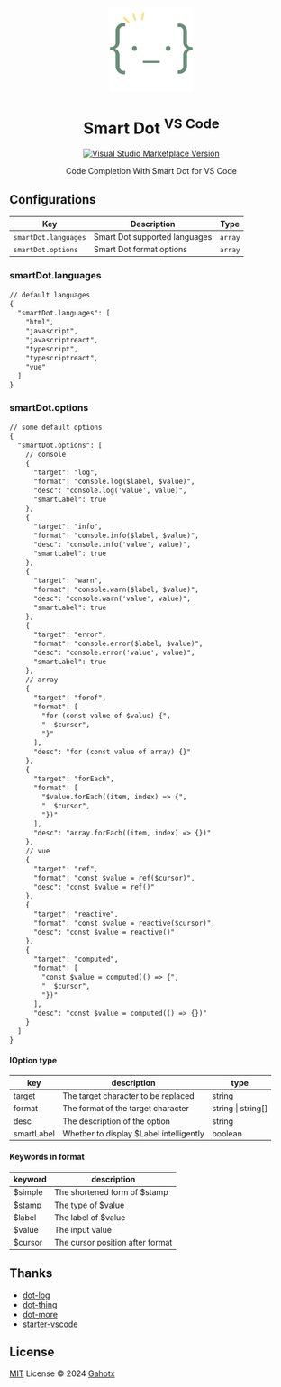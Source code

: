 <p align="center">
<img src="https://raw.githubusercontent.com/Gahotx/vscode-smart-dot/master/res/icon.png" height="150">
</p>

<h1 align="center">Smart Dot <sup>VS Code</sup></h1>

<p align="center">
<a href="https://marketplace.visualstudio.com/items?itemName=Gahotx.smart-dot" target="__blank"><img src="https://img.shields.io/visual-studio-marketplace/v/Gahotx.smart-dot.svg?color=eee&amp;label=VS%20Code%20Marketplace&logo=visual-studio-code" alt="Visual Studio Marketplace Version" /></a>
</p>

<p align="center">
Code Completion With Smart Dot for VS Code<br>
</p>

## Configurations

| Key                  | Description                   | Type    |
| -------------------- | ----------------------------- | ------- |
| `smartDot.languages` | Smart Dot supported languages | `array` |
| `smartDot.options`   | Smart Dot format options      | `array` |

### smartDot.languages

```jsonc
// default languages
{
  "smartDot.languages": [
    "html",
    "javascript",
    "javascriptreact",
    "typescript",
    "typescriptreact",
    "vue"
  ]
}
```

### smartDot.options

```jsonc
// some default options
{
  "smartDot.options": [
    // console
    {
      "target": "log",
      "format": "console.log($label, $value)",
      "desc": "console.log('value', value)",
      "smartLabel": true
    },
    {
      "target": "info",
      "format": "console.info($label, $value)",
      "desc": "console.info('value', value)",
      "smartLabel": true
    },
    {
      "target": "warn",
      "format": "console.warn($label, $value)",
      "desc": "console.warn('value', value)",
      "smartLabel": true
    },
    {
      "target": "error",
      "format": "console.error($label, $value)",
      "desc": "console.error('value', value)",
      "smartLabel": true
    },
    // array
    {
      "target": "forof",
      "format": [
        "for (const value of $value) {",
        "  $cursor",
        "}"
      ],
      "desc": "for (const value of array) {}"
    },
    {
      "target": "forEach",
      "format": [
        "$value.forEach((item, index) => {",
        "  $cursor",
        "})"
      ],
      "desc": "array.forEach((item, index) => {})"
    },
    // vue
    {
      "target": "ref",
      "format": "const $value = ref($cursor)",
      "desc": "const $value = ref()"
    },
    {
      "target": "reactive",
      "format": "const $value = reactive($cursor)",
      "desc": "const $value = reactive()"
    },
    {
      "target": "computed",
      "format": [
        "const $value = computed(() => {",
        "  $cursor",
        "})"
      ],
      "desc": "const $value = computed(() => {})"
    }
  ]
}
```

#### IOption type

| key        | description                             | type               |
| ---------- | --------------------------------------- | ------------------ |
| target     | The target character to be replaced     | string             |
| format     | The format of the target character      | string \| string[] |
| desc       | The description of the option           | string             |
| smartLabel | Whether to display $Label intelligently | boolean            |

#### Keywords in format

| keyword | description                      |
| ------- | -------------------------------- |
| $simple | The shortened form of $stamp     |
| $stamp  | The type of $value               |
| $label  | The label of $value              |
| $value  | The input value                  |
| $cursor | The cursor position after format |

## Thanks

- [dot-log](https://github.com/jaluik/dot-log)
- [dot-thing](https://github.com/vtrbo/dot-thing)
- [dot-more](https://github.com/AlanQtten/dot-more)
- [starter-vscode](https://github.com/antfu/starter-vscode)

## License

[MIT](./LICENSE.md) License © 2024 [Gahotx](https://github.com/Gahotx)
